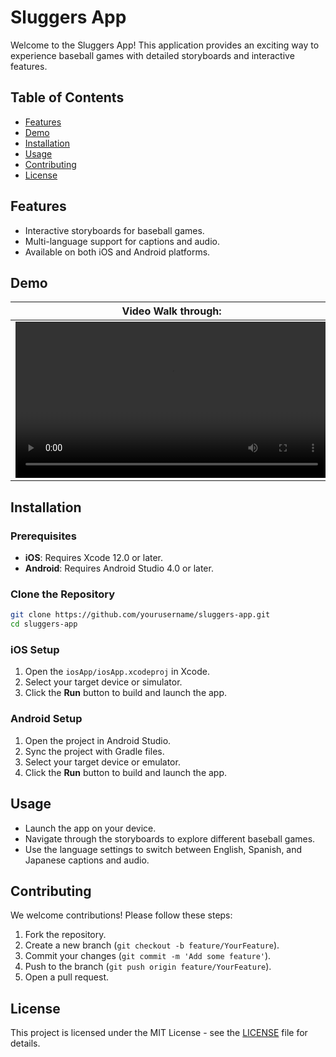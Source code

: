 # Sluggers App

Welcome to the Sluggers App! This application provides an exciting way to experience baseball games with detailed storyboards and interactive features.

## Table of Contents

- [Features](#features)
- [Demo](#demo)
- [Installation](#installation)
- [Usage](#usage)
- [Contributing](#contributing)
- [License](#license)

## Features

- Interactive storyboards for baseball games.
- Multi-language support for captions and audio.
- Available on both iOS and Android platforms.

## Demo

|        **Video Walk through:**         |
|:-------------------------:| 
| <video width="500" src="https://github.com/user-attachments/assets/bf1138bd-f583-4077-be3d-a83b57c0d35b">  |

## Installation

### Prerequisites

- **iOS**: Requires Xcode 12.0 or later.
- **Android**: Requires Android Studio 4.0 or later.

### Clone the Repository

```bash
git clone https://github.com/yourusername/sluggers-app.git
cd sluggers-app
```

### iOS Setup

1. Open the `iosApp/iosApp.xcodeproj` in Xcode.
2. Select your target device or simulator.
3. Click the **Run** button to build and launch the app.

### Android Setup

1. Open the project in Android Studio.
2. Sync the project with Gradle files.
3. Select your target device or emulator.
4. Click the **Run** button to build and launch the app.

## Usage

- Launch the app on your device.
- Navigate through the storyboards to explore different baseball games.
- Use the language settings to switch between English, Spanish, and Japanese captions and audio.

## Contributing

We welcome contributions! Please follow these steps:

1. Fork the repository.
2. Create a new branch (`git checkout -b feature/YourFeature`).
3. Commit your changes (`git commit -m 'Add some feature'`).
4. Push to the branch (`git push origin feature/YourFeature`).
5. Open a pull request.

## License

This project is licensed under the MIT License - see the [LICENSE](LICENSE) file for details.

